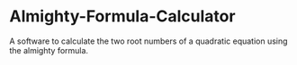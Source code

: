 # Almighty-Formula-Calculator
A software to calculate the two root numbers of a quadratic equation using the almighty formula.
